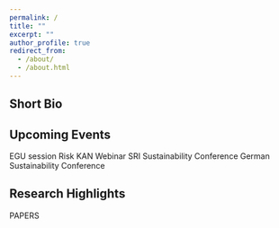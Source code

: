 ```yaml
---
permalink: /
title: ""
excerpt: ""
author_profile: true
redirect_from: 
  - /about/
  - /about.html
---
```


Short Bio
------

Upcoming Events 
------
EGU session
Risk KAN Webinar
SRI Sustainability Conference
German Sustainability Conference

Research Highlights
------
PAPERS

